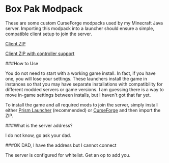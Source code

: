 # Box Pak Modpack

These are some custom CurseForge modpacks used by my Minecraft Java server.  Importing this modpack into a launcher should ensure a simple, compatible client setup to join the server.

[Client ZIP](https://github.com/theycallmeboxy/curseforge-modpacks/raw/refs/heads/main/box-pak_mc-1.21.5_neoforge-21.5.75-2025.06.05-client.zip "Client ZIP")

[Client ZIP with controller support](https://github.com/theycallmeboxy/curseforge-modpacks/raw/refs/heads/main/box-pak_mc-1.21.5_neoforge-21.5.75-2025.06.05-client-controlify.zip "Client ZIP with controller support")

###How to Use

You do not need to start with a working game install.  In fact, if you have one, you will lose your settings.  These launchers install the game in instances so that you may have separate installations with compatibility for different modded servers or game versions.  I am guessing there is a way to move in-game settings between installs, but I haven't got that far yet.

To install the game and all required mods to join the server, simply install either [Prism Launcher](https://prismlauncher.org/ "Prism Launcher") (recommended) or [CurseForge](https://www.curseforge.com/ "CurseForge") and then import the ZIP.

###What is the server address?

I do not know, go ask your dad.

###OK DAD, I have the address but I cannot connect

The server is configured for whitelist.  Get an op to add you.

